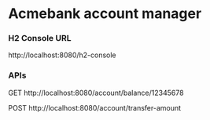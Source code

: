 # Acmebank account manager
### H2 Console URL
http://localhost:8080/h2-console

### APIs
GET http://localhost:8080/account/balance/12345678

POST http://localhost:8080/account/transfer-amount
